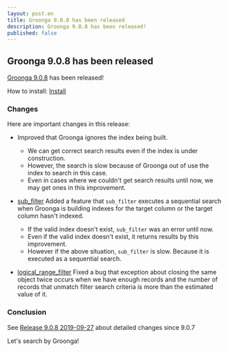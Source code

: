 ```yaml
---
layout: post.en
title: Groonga 9.0.8 has been released
description: Groonga 9.0.8 has been released!
published: false
---
```


## Groonga 9.0.8 has been released

[Groonga 9.0.8](/docs/news.html#release-9-0-8) has been released!

How to install: [Install](/docs/install.html)

### Changes

Here are important changes in this release:

* Improved that Groonga ignores the index being built.

  * We can get correct search results even if the index is under construction.
  * However, the search is slow because of Groonga out of use the index to search in this case.
  * Even in cases where we couldn't get search results until now, we may get ones in this improvement.

* [sub_filter](/docs/reference/functions/sub_filter.html) Added a feature that ``sub_filter`` executes a sequential search when Groonga is building indexes for the target column or the target column hasn't indexed.

  * If the valid index doesn't exist, ``sub_filter`` was an error until now.
  * Even if the valid index doesn't exist, it returns results by this improvement.
  * However if the above situation, ``sub_filter`` is slow. Because it is executed as a sequential search.

*  [logical_range_filter](/docs/reference/commands/logical_range_filter.html) Fixed a bug that exception about closing the same object twice occurs when we have enough records and the number of records that unmatch filter search criteria is more than the estimated value of it.

### Conclusion

See [Release 9.0.8 2019-09-27](/docs/news.html#release-9-0-8) about detailed changes since 9.0.7

Let's search by Groonga!
